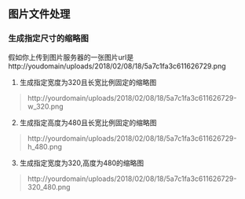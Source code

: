 ## 图片文件处理
   
### 生成指定尺寸的缩略图

假如你上传到图片服务器的一张图片url是http://youdomain/uploads/2018/02/08/18/5a7c1fa3c611626729.png

1. 生成指定宽度为320且长宽比例固定的缩略图
> http://yourdomain/uploads/2018/02/08/18/5a7c1fa3c611626729-w_320.png

2. 生成指定高度为480且长宽比例固定的缩略图
> http://yourdomain/uploads/2018/02/08/18/5a7c1fa3c611626729-h_480.png

3. 生成指定宽度为320,高度为480的缩略图
> http://yourdomain/uploads/2018/02/08/18/5a7c1fa3c611626729-320_480.png